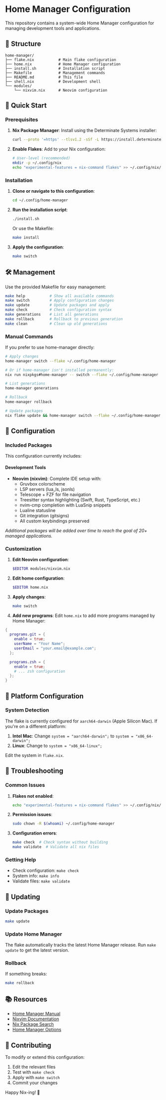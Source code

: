 # Home Manager Configuration

This repository contains a system-wide Home Manager configuration for managing development tools and applications.

## 📁 Structure

```
home-manager/
├── flake.nix           # Main flake configuration
├── home.nix            # Home Manager configuration
├── install.sh          # Installation script
├── Makefile            # Management commands
├── README.md           # This file
├── shell.nix           # Development shell
└── modules/
    └── nixvim.nix      # Neovim configuration
```

## 🚀 Quick Start

### Prerequisites

1. **Nix Package Manager**: Install using the Determinate Systems installer:
   ```bash
   curl --proto '=https' --tlsv1.2 -sSf -L https://install.determinate.systems/nix | sh -s -- install
   ```

2. **Enable Flakes**: Add to your Nix configuration:
   ```bash
   # User-level (recommended)
   mkdir -p ~/.config/nix
   echo "experimental-features = nix-command flakes" >> ~/.config/nix/nix.conf
   ```

### Installation

1. **Clone or navigate to this configuration**:
   ```bash
   cd ~/.config/home-manager
   ```

2. **Run the installation script**:
   ```bash
   ./install.sh
   ```

   Or use the Makefile:
   ```bash
   make install
   ```

3. **Apply the configuration**:
   ```bash
   make switch
   ```

## 🛠️ Management

Use the provided Makefile for easy management:

```bash
make help           # Show all available commands
make switch         # Apply configuration changes
make update         # Update packages and apply
make check          # Check configuration syntax
make generations    # List all generations
make rollback       # Rollback to previous generation
make clean          # Clean up old generations
```

### Manual Commands

If you prefer to use home-manager directly:

```bash
# Apply changes
home-manager switch --flake ~/.config/home-manager

# Or if home-manager isn't installed permanently:
nix run nixpkgs#home-manager -- switch --flake ~/.config/home-manager

# List generations
home-manager generations

# Rollback
home-manager rollback

# Update packages
nix flake update && home-manager switch --flake ~/.config/home-manager
```

## 📝 Configuration

### Included Packages

This configuration currently includes:

#### Development Tools
- **Neovim (nixvim)**: Complete IDE setup with:
  - Gruvbox colorscheme
  - LSP servers (lua_ls, jsonls)
  - Telescope + FZF for file navigation
  - Treesitter syntax highlighting (Swift, Rust, TypeScript, etc.)
  - nvim-cmp completion with LuaSnip snippets
  - Lualine statusline
  - Git integration (gitsigns)
  - All custom keybindings preserved

_Additional packages will be added over time to reach the goal of 20+ managed applications._

### Customization

1. **Edit Neovim configuration**:
   ```bash
   $EDITOR modules/nixvim.nix
   ```

2. **Edit home configuration**:
   ```bash
   $EDITOR home.nix
   ```

3. **Apply changes**:
   ```bash
   make switch
   ```

4. **Add new programs**: Edit `home.nix` to add more programs managed by Home Manager:

```nix
{
  programs.git = {
    enable = true;
    userName = "Your Name";
    userEmail = "your.email@example.com";
  };

  programs.zsh = {
    enable = true;
    # ... zsh configuration
  };
}
```

## 🔧 Platform Configuration

### System Detection

The flake is currently configured for `aarch64-darwin` (Apple Silicon Mac). If you're on a different platform:

1. **Intel Mac**: Change `system = "aarch64-darwin";` to `system = "x86_64-darwin";`
2. **Linux**: Change to `system = "x86_64-linux";`

Edit the system in `flake.nix`.

## 🐛 Troubleshooting

### Common Issues

1. **Flakes not enabled**:
   ```bash
   echo "experimental-features = nix-command flakes" >> ~/.config/nix/nix.conf
   ```

2. **Permission issues**:
   ```bash
   sudo chown -R $(whoami) ~/.config/home-manager
   ```

3. **Configuration errors**:
   ```bash
   make check  # Check syntax without building
   make validate  # Validate all nix files
   ```

### Getting Help

- Check configuration: `make check`
- System info: `make info`
- Validate files: `make validate`

## 🔄 Updating

### Update Packages
```bash
make update
```

### Update Home Manager
The flake automatically tracks the latest Home Manager release. Run `make update` to get the latest version.

### Rollback
If something breaks:
```bash
make rollback
```

## 📚 Resources

- [Home Manager Manual](https://nix-community.github.io/home-manager/)
- [Nixvim Documentation](https://nix-community.github.io/nixvim/)
- [Nix Package Search](https://search.nixos.org/packages)
- [Home Manager Options](https://nix-community.github.io/home-manager/options.html)

## 🤝 Contributing

To modify or extend this configuration:

1. Edit the relevant files
2. Test with `make check`
3. Apply with `make switch`
4. Commit your changes

Happy Nix-ing! 🎉